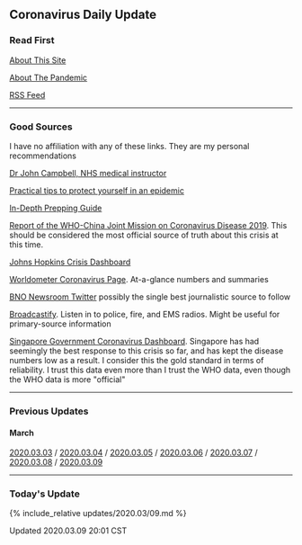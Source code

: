 ## Coronavirus Daily Update


### Read First

[About This Site](about/about.md)

[About The Pandemic](about/ncov.md)

[RSS Feed](/feed.xml)

----

### Good Sources

I have no affiliation with any of these links. They are my personal
recommendations

[Dr John Campbell, NHS medical
instructor](https://www.youtube.com/user/Campbellteaching)

[Practical tips to protect yourself in an
epidemic](http://beatthecoronavirus.com/)

[In-Depth Prepping Guide](https://theprepared.com/wuhan-coronavirus/)

[Report of the WHO-China Joint Mission on Coronavirus Disease 2019](https://www.who.int/docs/default-source/coronaviruse/who-china-joint-mission-on-covid-19-final-report.pdf). This should be considered the most official source of truth about this crisis at this time.

[Johns Hopkins Crisis
Dashboard](https://gisanddata.maps.arcgis.com/apps/opsdashboard/index.html#/bda7594740fd40299423467b48e9ecf6)

[Worldometer Coronavirus Page](https://www.worldometers.info/coronavirus/). At-a-glance numbers and summaries

[BNO Newsroom
Twitter](https://twitter.com/BNODesk?ref_src=twsrc%5Egoogle%7Ctwcamp%5Eserp%7Ctwgr%5Eauthor)
possibly the single best journalistic source to follow

[Broadcastify](https://www.broadcastify.com/). Listen in to police, fire, and EMS radios. Might be useful for primary-source information

[Singapore Government Coronavirus
Dashboard](https://co.vid19.sg/dashboard). Singapore has had seemingly
the best response to this crisis so far, and has kept the disease
numbers low as a result. I consider this the gold standard in terms of
reliability. I trust this data even more than I trust the WHO data, even
though the WHO data is more "official"

----

### Previous Updates

#### March

[2020.03.03](updates/2020.03/03.md) /
[2020.03.04](updates/2020.03/04.md) /
[2020.03.05](updates/2020.03/05.md) /
[2020.03.06](updates/2020.03/06.md) /
[2020.03.07](updates/2020.03/07.md) /
[2020.03.08](updates/2020.03/08.md) /
[2020.03.09](updates/2020.03/09.md)


----

### Today's Update

{% include_relative updates/2020.03/09.md %}

Updated 2020.03.09 20:01 CST
